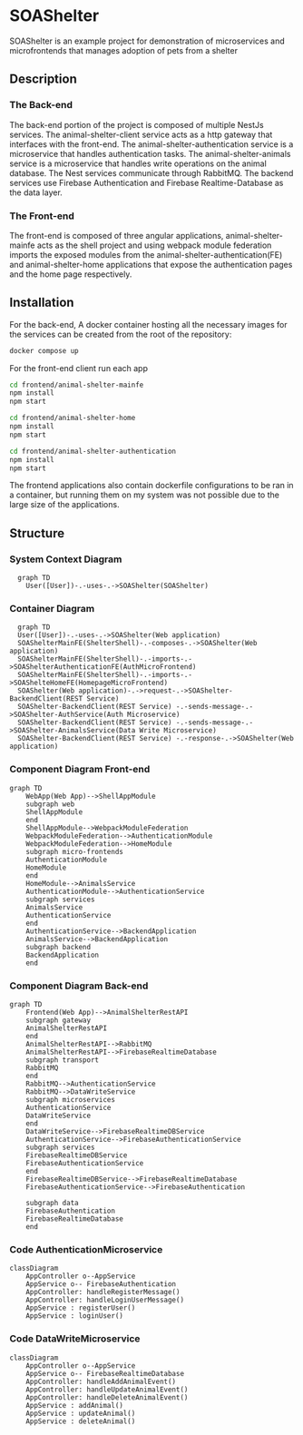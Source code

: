 # SOAShelter
SOAShelter is an example project for demonstration of microservices and microfrontends that manages adoption of pets from a shelter

## Description

### The Back-end
The back-end portion of the project is composed of multiple NestJs services. 
The animal-shelter-client service acts as a http gateway that interfaces with the front-end.
The animal-shelter-authentication service is a microservice that handles authentication tasks.
The animal-shelter-animals service is a microservice that handles write operations on the animal database.
The Nest services communicate through RabbitMQ.
The backend services use Firebase Authentication and Firebase Realtime-Database as the data layer.
### The Front-end
The front-end is composed of three angular applications, animal-shelter-mainfe acts as the shell project and using webpack module federation imports the exposed modules from the animal-shelter-authentication(FE) and animal-shelter-home applications that expose the authentication pages and the home page respectively.

## Installation

For the back-end, 
A docker container hosting all the necessary images for the services can be created
from the root of the repository:
```bash
docker compose up
```

For the front-end client run each app
```bash
cd frontend/animal-shelter-mainfe
npm install
npm start
```
```bash
cd frontend/animal-shelter-home
npm install
npm start
```
```bash
cd frontend/animal-shelter-authentication
npm install
npm start
```

The frontend applications also contain dockerfile configurations to be ran in a container, but running them on my system was not possible due to the large size of the applications.
## Structure

### System Context Diagram
```mermaid
  graph TD
    User([User])-.-uses-.->SOAShelter(SOAShelter)

```

### Container Diagram

```mermaid
  graph TD
  User([User])-.-uses-.->SOAShelter(Web application)
  SOAShelterMainFE(ShelterShell)-.-composes-.->SOAShelter(Web application)
  SOAShelterMainFE(ShelterShell)-.-imports-.->SOAShelterAuthenticationFE(AuthMicroFrontend)
  SOAShelterMainFE(ShelterShell)-.-imports-.->SOAShelteHomeFE(HomepageMicroFrontend)
  SOAShelter(Web application)-.->request-.->SOAShelter-BackendClient(REST Service)
  SOAShelter-BackendClient(REST Service) -.-sends-message-.->SOAShelter-AuthService(Auth Microservice)
  SOAShelter-BackendClient(REST Service) -.-sends-message-.->SOAShelter-AnimalsService(Data Write Microservice)
  SOAShelter-BackendClient(REST Service) -.-response-.->SOAShelter(Web application)
```

### Component Diagram Front-end
```mermaid
graph TD
    WebApp(Web App)-->ShellAppModule
    subgraph web
    ShellAppModule
    end
    ShellAppModule-->WebpackModuleFederation
    WebpackModuleFederation-->AuthenticationModule
    WebpackModuleFederation-->HomeModule
    subgraph micro-frontends
    AuthenticationModule
    HomeModule
    end
    HomeModule-->AnimalsService
    AuthenticationModule-->AuthenticationService
    subgraph services
    AnimalsService
    AuthenticationService
    end
    AuthenticationService-->BackendApplication
    AnimalsService-->BackendApplication
    subgraph backend
    BackendApplication
    end
```

### Component Diagram Back-end
```mermaid
graph TD
    Frontend(Web App)-->AnimalShelterRestAPI
    subgraph gateway
    AnimalShelterRestAPI
    end
    AnimalShelterRestAPI-->RabbitMQ
    AnimalShelterRestAPI-->FirebaseRealtimeDatabase
    subgraph transport
    RabbitMQ
    end
    RabbitMQ-->AuthenticationService
    RabbitMQ-->DataWriteService
    subgraph microservices
    AuthenticationService
    DataWriteService
    end
    DataWriteService-->FirebaseRealtimeDBService
    AuthenticationService-->FirebaseAuthenticationService
    subgraph services
    FirebaseRealtimeDBService
    FirebaseAuthenticationService
    end
    FirebaseRealtimeDBService-->FirebaseRealtimeDatabase
    FirebaseAuthenticationService-->FirebaseAuthentication

    subgraph data
    FirebaseAuthentication
    FirebaseRealtimeDatabase
    end

```

### Code AuthenticationMicroservice
```mermaid
classDiagram
    AppController o--AppService
    AppService o-- FirebaseAuthentication
    AppController: handleRegisterMessage()
    AppController: handleLoginUserMessage()
    AppService : registerUser()
    AppService : loginUser()
```

### Code DataWriteMicroservice
```mermaid
classDiagram
    AppController o--AppService
    AppService o-- FirebaseRealtimeDatabase
    AppController: handleAddAnimalEvent()
    AppController: handleUpdateAnimalEvent()
    AppController: handleDeleteAnimalEvent()
    AppService : addAnimal()
    AppService : updateAnimal()
    AppService : deleteAnimal()
```